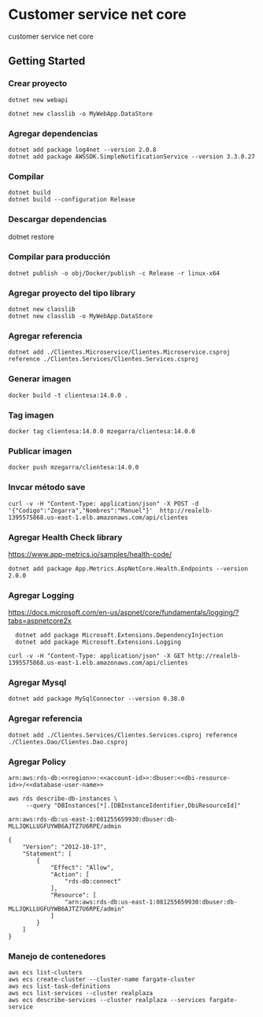 # Customer service net core
customer service net core


## Getting Started


### Crear proyecto
```
dotnet new webapi
```

```
dotnet new classlib -o MyWebApp.DataStore
```

### Agregar dependencias
```
dotnet add package log4net --version 2.0.8
dotnet add package AWSSDK.SimpleNotificationService --version 3.3.0.27

```

### Compilar
```
dotnet build
dotnet build --configuration Release
```

### Descargar dependencias

dotnet restore

### Compilar para producción
```
dotnet publish -o obj/Docker/publish -c Release -r linux-x64
```

### Agregar proyecto del tipo library

```
dotnet new classlib
dotnet new classlib -o MyWebApp.DataStore
```

### Agregar referencia

```
dotnet add ./Clientes.Microservice/Clientes.Microservice.csproj reference ./Clientes.Services/Clientes.Services.csproj
```

### Generar imagen
```
docker build -t clientesa:14.0.0 .
```

### Tag imagen
```
docker tag clientesa:14.0.0 mzegarra/clientesa:14.0.0
```

### Publicar imagen
```
docker push mzegarra/clientesa:14.0.0
```

### Invcar método save
```
curl -v -H "Content-Type: application/json" -X POST -d '{"Codigo":"Zegarra","Nombres":"Manuel"}'  http://realelb-1395575868.us-east-1.elb.amazonaws.com/api/clientes
```

### Agregar Health Check library
https://www.app-metrics.io/samples/health-code/

```
dotnet add package App.Metrics.AspNetCore.Health.Endpoints --version 2.0.0
```


### Agregar Logging
https://docs.microsoft.com/en-us/aspnet/core/fundamentals/logging/?tabs=aspnetcore2x

```
  dotnet add package Microsoft.Extensions.DependencyInjection
  dotnet add package Microsoft.Extensions.Logging
```  

```
curl -v -H "Content-Type: application/json" -X GET http://realelb-1395575868.us-east-1.elb.amazonaws.com/api/clientes
```

### Agregar Mysql
```
dotnet add package MySqlConnector --version 0.38.0
```

### Agregar referencia

```
dotnet add ./Clientes.Services/Clientes.Services.csproj reference ./Clientes.Dao/Clientes.Dao.csproj
```



### Agregar Policy

```
arn:aws:rds-db:<<region>>:<<account-id>>:dbuser:<<dbi-resource-id>>/<<database-user-name>>
```

```
aws rds describe-db-instances \
     --query "DBInstances[*].[DBInstanceIdentifier,DbiResourceId]"
```

```
arn:aws:rds-db:us-east-1:081255659930:dbuser:db-MLLJQKLLUGFUYWB6AJTZ7U6RPE/admin
```

```
{
    "Version": "2012-10-17",
    "Statement": [
        {
            "Effect": "Allow",
            "Action": [
                "rds-db:connect"
            ],
            "Resource": [
                "arn:aws:rds-db:us-east-1:081255659930:dbuser:db-MLLJQKLLUGFUYWB6AJTZ7U6RPE/admin"
            ]
        }
    ]
}
```


### Manejo de contenedores
```
aws ecs list-clusters
aws ecs create-cluster --cluster-name fargate-cluster
aws ecs list-task-definitions
aws ecs list-services --cluster realplaza
aws ecs describe-services --cluster realplaza --services fargate-service
```